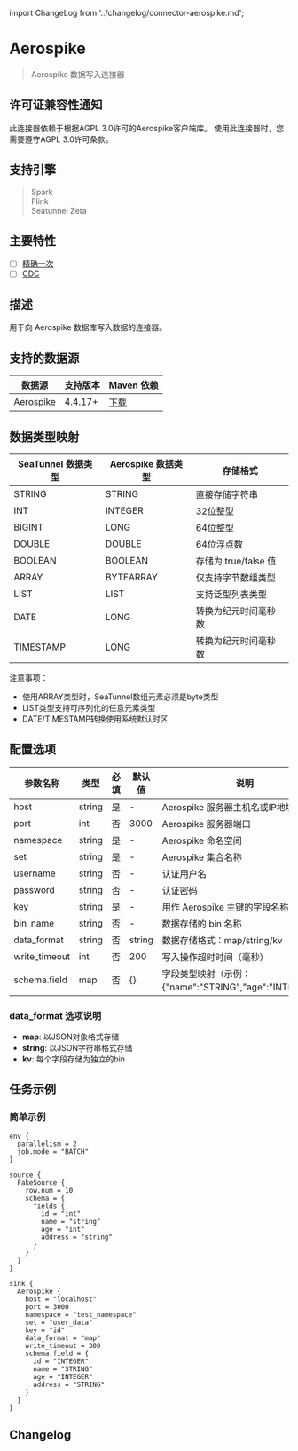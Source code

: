 import ChangeLog from '../changelog/connector-aerospike.md';

# Aerospike

> Aerospike 数据写入连接器

## 许可证兼容性通知

此连接器依赖于根据AGPL 3.0许可的Aerospike客户端库。
使用此连接器时，您需要遵守AGPL 3.0许可条款。

## 支持引擎

> Spark<br/>
> Flink<br/>
> Seatunnel Zeta<br/>

## 主要特性

- [ ] [精确一次](../../concept/connector-v2-features.md)
- [ ] [CDC](../../concept/connector-v2-features.md)

## 描述

用于向 Aerospike 数据库写入数据的连接器。

## 支持的数据源

|   数据源    | 支持版本 | Maven 依赖                                                              |
|------------|---|-------------------------------------------------------------------------|
| Aerospike  | 4.4.17+ | [下载](https://mvnrepository.com/artifact/com.aerospike/aerospike-client) |

## 数据类型映射

| SeaTunnel 数据类型 | Aerospike 数据类型 | 存储格式                                                                       |
|----------------|--------------------|------------------------------------------------------------------------------|
| STRING         | STRING             | 直接存储字符串                                                               |
| INT            | INTEGER            | 32位整型                                                                     |
| BIGINT         | LONG               | 64位整型                                                                     |
| DOUBLE         | DOUBLE             | 64位浮点数                                                                   |
| BOOLEAN        | BOOLEAN            | 存储为 true/false 值                                                         |
| ARRAY          | BYTEARRAY          | 仅支持字节数组类型                                                           |
| LIST           | LIST               | 支持泛型列表类型                                                             |
| DATE           | LONG               | 转换为纪元时间毫秒数                                                        |
| TIMESTAMP      | LONG               | 转换为纪元时间毫秒数                                                        |

注意事项：
- 使用ARRAY类型时，SeaTunnel数组元素必须是byte类型
- LIST类型支持可序列化的任意元素类型
- DATE/TIMESTAMP转换使用系统默认时区

## 配置选项

| 参数名称        | 类型    | 必填 | 默认值  | 说明                                                                 |
|----------------|---------|------|---------|---------------------------------------------------------------------|
| host           | string  | 是   | -       | Aerospike 服务器主机名或IP地址                                      |
| port           | int     | 否   | 3000    | Aerospike 服务器端口                                                |
| namespace      | string  | 是   | -       | Aerospike 命名空间                                                  |
| set            | string  | 是   | -       | Aerospike 集合名称                                                  |
| username       | string  | 否   | -       | 认证用户名                                                          |
| password       | string  | 否   | -       | 认证密码                                                            |
| key            | string  | 是   | -       | 用作 Aerospike 主键的字段名称                                       |
| bin_name       | string  | 否   | -       | 数据存储的 bin 名称                                                 |
| data_format    | string  | 否   | string  | 数据存储格式：map/string/kv                                         |
| write_timeout  | int     | 否   | 200     | 写入操作超时时间（毫秒）                                            |
| schema.field   | map     | 否   | {}      | 字段类型映射（示例：{"name":"STRING","age":"INTEGER"}）             |

### data_format 选项说明
- **map**: 以JSON对象格式存储
- **string**: 以JSON字符串格式存储
- **kv**: 每个字段存储为独立的bin

## 任务示例

### 简单示例

```hocon
env {
  parallelism = 2
  job.mode = "BATCH"
}

source {
  FakeSource {
    row.num = 10
    schema = {
      fields {
        id = "int"
        name = "string"
        age = "int"
        address = "string"
      }
    }
  }
}

sink {
  Aerospike {
    host = "localhost"
    port = 3000
    namespace = "test_namespace"
    set = "user_data"
    key = "id"
    data_format = "map"
    write_timeout = 300
    schema.field = {
      id = "INTEGER"
      name = "STRING"
      age = "INTEGER"
      address = "STRING"
    }
  }
}
```
## Changelog

<ChangeLog />
